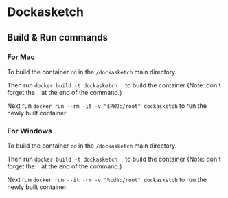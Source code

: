 # Dockasketch

## Build & Run commands

### For Mac

To build the container `cd` in the `/dockasketch` main directory.

Then run `docker build -t dockasketch .` to build the container
(Note: don't forget the `.` at the end of the command.)

Next run `docker run --rm -it -v "$PWD:/root" dockasketch` to run the newly built container.

### For Windows

To build the container `cd` in the `/dockasketch` main directory.

Then run `docker build -t dockasketch .` to build the container
(Note: don't forget the `.` at the end of the command.)

Next run `docker run --it -rm -v "%cd%:/root" dockasketch` to run the newly built container.
